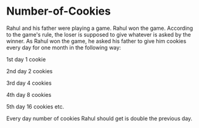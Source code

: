 # Number-of-Cookies

Rahul and his father were playing a game. Rahul won the game. According to the game's rule, the loser is supposed to give whatever is asked by the winner. As Rahul won the game, he asked his father to give him cookies every day for one month in the following way:

1st day 1 cookie

2nd day 2 cookies

3rd day 4 cookies

4th day 8 cookies

5th day 16 cookies etc.

Every day number of cookies Rahul should get is double the previous day.
